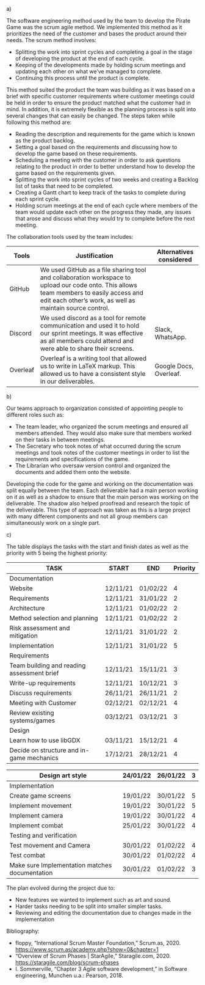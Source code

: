 ﻿a)

The software engineering method used by the team to develop the Pirate Game was the scrum agile method. We implemented this method as it prioritizes the need of the customer and bases the product around their needs. The scrum method involves: 

- Splitting the work into sprint cycles and completing a goal in the stage of developing the product at the end of each cycle.  
- Keeping of the developments made by holding scrum meetings and updating each other on what we’ve managed to complete. 
- Continuing this process until the product is complete.  

This method suited the product the team was building as it was based on a brief with specific customer requirements where customer meetings could be held in order to ensure the product matched what the customer had in mind. In addition, it is extremely flexible as the planning process is split into several changes that can easily be changed. The steps taken while following this method are: 

- Reading the description and requirements for the game which is known as the product backlog. 
- Setting a goal based on the requirements and discussing how to develop the game based on these requirements. 
- Scheduling a meeting with the customer in order to ask questions relating to the product in order to better understand how to develop the game based on the requirements given.  
- Splitting the work into sprint cycles of two weeks and creating a Backlog list of tasks that need to be completed. 
- Creating a Gantt chart to keep track of the tasks to complete during each sprint cycle.  
- Holding scrum meetings at the end of each cycle where members of the team would update each other on the progress they made, any issues that arose and discuss what they would try to complete before the next meeting.  


The collaboration tools used by the team includes: 



|Tools |Justification |Alternatives considered |
| - | - | - |
|GitHub |We used GitHub as a file sharing tool and collaboration workspace to upload our code onto. This allows team members to easily access and edit each other’s work, as well as maintain source control.  ||
|Discord  |We used discord as a tool for remote communication and used it to hold our sprint meetings. It was effective as all members could attend and were able to share their screens. |Slack, WhatsApp. |
|Overleaf |Overleaf is a writing tool that allowed us to write in LaTeX markup. This allowed us to have a consistent style in our deliverables. |Google Docs, Overleaf. |

b)

Our teams approach to organization consisted of appointing people to different roles such as:  

- The team leader, who organized the scrum meetings and ensured all members attended. They would also make sure that members worked on their tasks in between meetings.  
- The Secretary who took notes of what occurred during the scrum meetings and took notes of the customer meetings in order to list the requirements and specifications of the game. 
- The Librarian who oversaw version control and organized the documents and added them onto the website.  

Developing the code for the game and working on the documentation was split equally between the team. Each deliverable had a main person working on it as well as a shadow to ensure that the main person was working on the deliverable. The shadow also helped proofread and research the topic of the deliverable. This type of approach was taken as this is a large project with many different components and not all group members can simultaneously work on a single part.  


c)  

The table displays the tasks with the start and finish dates as well as the priority with 5 being the highest priority:  



|TASK |START |END |Priority |
| - | - | - | - |
|Documentation ||||
|Website |12/11/21 |01/02/22 |4 |
|Requirements |12/11/21 |31/01/22 |2 |
|Architecture |12/11/21 |01/02/22 |2 |
|Method selection and planning |12/11/21 |01/02/22 |2 |
|Risk assessment and mitigation |12/11/21 |31/01/22 |2 |
|Implementation |12/11/21 |31/01/22 |5 |
|Requirements ||||
|Team building and reading assessment brief |12/11/21 |15/11/21 |3 |
|Write-up requirements |12/11/21 |10/12/21 |3 |
|Discuss requirements |26/11/21 |26/11/21 |2 |
|Meeting with Customer |02/12/21 |02/12/21 |4 |
|Review existing systems/games |03/12/21 |03/12/21 |3 |
|Design ||||
|Learn how to use libGDX |03/11/21 |15/12/21 |4 |
|Decide on structure and in-game mechanics |17/12/21 |28/12/21 |4 |



|Design art style |24/01/22 |26/01/22 |3 |
| - | - | - | - |
|Implementation ||||
|Create game screens |19/01/22 |30/01/22 |5 |
|Implement movement  |19/01/22 |30/01/22 |5 |
|Implement camera |19/01/22 |30/01/22 |4 |
|Implement combat  |25/01/22 |30/01/22 |4 |
|Testing and verification ||||
|Test movement and Camera  |30/01/22 |01/02/22 |4 |
|Test combat  |30/01/22 |01/02/22 |4 |
|Make sure Implementation matches documentation  |30/01/22 |01/02/22 |3 |
The plan evolved during the project due to: 

- New features we wanted to implement such as art and sound. 
- Harder tasks needing to be split into smaller simpler tasks. 
- Reviewing and editing the documentation due to changes made in the implementation  

Bibliography:  

- floppy, “International Scrum Master Foundation,” Scrum.as, 2020. https://www.scrum.as/academy.php?show=0&chapter=1  
- “Overview of Scrum Phases | StarAgile,” Staragile.com, 2020. https://staragile.com/blog/scrum-phases  
- I. Sommerville, “Chapter 3 Agile software development,” in Software engineering, Munchen u.a.: Pearson, 2018. 
